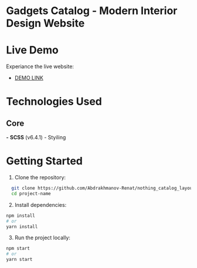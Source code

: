 # Gadgets Catalog - Modern Interior Design Website

# Live Demo
Experiance the live website:
- [DEMO LINK](https://Abdrakhmanov-Renat.github.io/nothing_catalog_layout/)

# Technologies Used

## Core
**-** **SCSS** (v6.4.1) - Styiling

# Getting Started

1. Clone the repository:
```bash
  git clone https://github.com/Abdrakhmanov-Renat/nothing_catalog_layout.git
  cd project-name
```
2. Install dependencies:
```bash
npm install
# or
yarn install
```
3. Run the project locally:
```bash
npm start
# or
yarn start
```